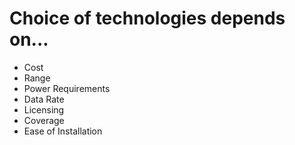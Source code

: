 # Choice of technologies depends on...
* Cost
* Range
* Power Requirements
* Data Rate
* Licensing
* Coverage
* Ease of Installation
